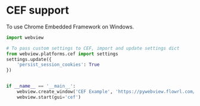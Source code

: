 # CEF support

To use Chrome Embedded Framework on Windows.

``` python
import webview

# To pass custom settings to CEF, import and update settings dict
from webview.platforms.cef import settings
settings.update({
    'persist_session_cookies': True
})


if __name__ == '__main__':
    webview.create_window('CEF Example', 'https://pywebview.flowrl.com/hello')
    webview.start(gui='cef')
```
